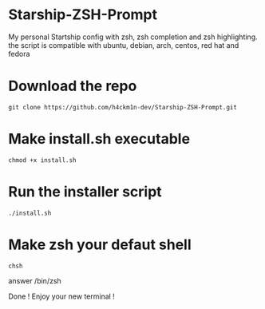 # Starship-ZSH-Prompt
My personal Startship config with zsh, zsh completion and zsh highlighting. the script is compatible with ubuntu, debian, arch, centos, red hat and fedora


# Download the repo
```
git clone https://github.com/h4ckm1n-dev/Starship-ZSH-Prompt.git
```
# Make install.sh executable
```
chmod +x install.sh
```
# Run the installer script
```
./install.sh
```
# Make zsh your defaut shell
```
chsh
```
answer /bin/zsh

Done ! Enjoy your new terminal !
